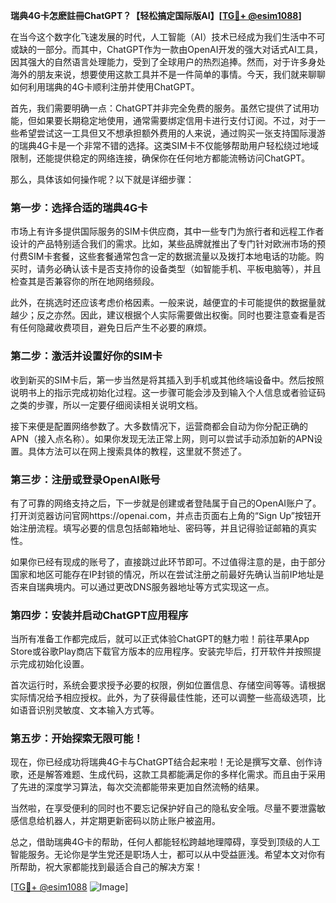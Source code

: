 **瑞典4G卡怎麽註冊ChatGPT？【轻松搞定国际版AI】[[TG💪+ @esim1088](https://t.me/s/esim1088)]**

在当今这个数字化飞速发展的时代，人工智能（AI）技术已经成为我们生活中不可或缺的一部分。而其中，ChatGPT作为一款由OpenAI开发的强大对话式AI工具，因其强大的自然语言处理能力，受到了全球用户的热烈追捧。然而，对于许多身处海外的朋友来说，想要使用这款工具并不是一件简单的事情。今天，我们就来聊聊如何利用瑞典的4G卡顺利注册并使用ChatGPT。

首先，我们需要明确一点：ChatGPT并非完全免费的服务。虽然它提供了试用功能，但如果要长期稳定地使用，通常需要绑定信用卡进行支付订阅。不过，对于一些希望尝试这一工具但又不想承担额外费用的人来说，通过购买一张支持国际漫游的瑞典4G卡是一个非常不错的选择。这类SIM卡不仅能够帮助用户轻松绕过地域限制，还能提供稳定的网络连接，确保你在任何地方都能流畅访问ChatGPT。

那么，具体该如何操作呢？以下就是详细步骤：

### 第一步：选择合适的瑞典4G卡

市场上有许多提供国际服务的SIM卡供应商，其中一些专门为旅行者和远程工作者设计的产品特别适合我们的需求。比如，某些品牌就推出了专门针对欧洲市场的预付费SIM卡套餐，这些套餐通常包含一定的数据流量以及拨打本地电话的功能。购买时，请务必确认该卡是否支持你的设备类型（如智能手机、平板电脑等），并且检查其是否兼容你的所在地网络频段。

此外，在挑选时还应该考虑价格因素。一般来说，越便宜的卡可能提供的数据量就越少；反之亦然。因此，建议根据个人实际需要做出权衡。同时也要注意查看是否有任何隐藏收费项目，避免日后产生不必要的麻烦。

### 第二步：激活并设置好你的SIM卡

收到新买的SIM卡后，第一步当然是将其插入到手机或其他终端设备中。然后按照说明书上的指示完成初始化过程。这一步骤可能会涉及到输入个人信息或者验证码之类的步骤，所以一定要仔细阅读相关说明文档。

接下来便是配置网络参数了。大多数情况下，运营商都会自动为你分配正确的APN（接入点名称）。如果你发现无法正常上网，则可以尝试手动添加新的APN设置。具体方法可以在网上搜索具体的教程，这里就不赘述了。

### 第三步：注册或登录OpenAI账号

有了可靠的网络支持之后，下一步就是创建或者登陆属于自己的OpenAI账户了。打开浏览器访问官网https://openai.com，并点击页面右上角的“Sign Up”按钮开始注册流程。填写必要的信息包括邮箱地址、密码等，并且记得验证邮箱的真实性。

如果你已经有现成的账号了，直接跳过此环节即可。不过值得注意的是，由于部分国家和地区可能存在IP封锁的情况，所以在尝试注册之前最好先确认当前IP地址是否来自瑞典境内。可以通过更改DNS服务器地址等方式实现这一点。

### 第四步：安装并启动ChatGPT应用程序

当所有准备工作都完成后，就可以正式体验ChatGPT的魅力啦！前往苹果App Store或谷歌Play商店下载官方版本的应用程序。安装完毕后，打开软件并按照提示完成初始化设置。

首次运行时，系统会要求授予必要的权限，例如位置信息、存储空间等等。请根据实际情况给予相应授权。此外，为了获得最佳性能，还可以调整一些高级选项，比如语音识别灵敏度、文本输入方式等。

### 第五步：开始探索无限可能！

现在，你已经成功将瑞典4G卡与ChatGPT结合起来啦！无论是撰写文章、创作诗歌，还是解答难题、生成代码，这款工具都能满足你的多样化需求。而且由于采用了先进的深度学习算法，每次交流都能带来更加自然流畅的结果。

当然啦，在享受便利的同时也不要忘记保护好自己的隐私安全哦。尽量不要泄露敏感信息给机器人，并定期更新密码以防止账户被盗用。

总之，借助瑞典4G卡的帮助，任何人都能轻松跨越地理障碍，享受到顶级的人工智能服务。无论你是学生党还是职场人士，都可以从中受益匪浅。希望本文对你有所帮助，祝大家都能找到最适合自己的解决方案！

[[TG💪+ @esim1088](https://t.me/s/esim1088) ![Image](https://i.postimg.cc/4NQfJmqS/Snipaste-2025-05-13-00-14-12.png)]